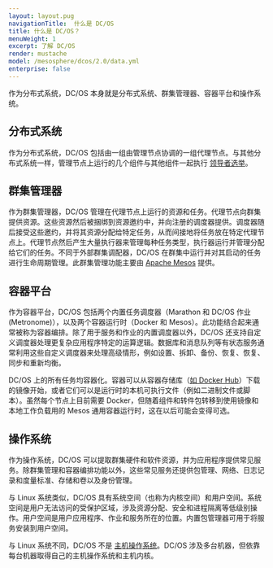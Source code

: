 ```yaml
---
layout: layout.pug
navigationTitle:  什么是 DC/OS
title: 什么是 DC/OS？
menuWeight: 1
excerpt: 了解 DC/OS
render: mustache
model: /mesosphere/dcos/2.0/data.yml
enterprise: false
---
```


作为分布式系统，DC/OS 本身就是分布式系统、群集管理器、容器平台和操作系统。

## 分布式系统

作为分布式系统，DC/OS 包括由一组由管理节点协调的一组代理节点。与其他分布式系统一样，管理节点上运行的几个组件与其他组件一起执行 [领导者选举](https://en.wikipedia.org/wiki/Distributed_computing#Coordinator-election)。

## 群集管理器

作为群集管理器，DC/OS 管理在代理节点上运行的资源和任务。代理节点向群集提供资源。这些资源然后被捆绑到资源邀约中，并向注册的调度器提供。调度器随后接受这些邀约，并将其资源分配给特定任务，从而间接地将任务放在特定代理节点上。代理节点然后产生大量执行器来管理每种任务类型，执行器运行并管理分配给它们的任务。不同于外部群集调配器，DC/OS 在群集中运行并对其启动的任务进行生命周期管理。此群集管理功能主要由 [Apache Mesos](/mesosphere/dcos/cn/2.0/overview/concepts/#apache-mesos) 提供。

## 容器平台

作为容器平台，DC/OS 包括两个内置任务调度器（Marathon 和 DC/OS 作业 (Metronome)），以及两个容器运行时（Docker 和 Mesos）。此功能结合起来通常被称为容器编排。除了用于服务和作业的内置调度器以外，DC/OS 还支持自定义调度器处理更复杂应用程序特定的运算逻辑。数据库和消息队列等有状态服务通常利用这些自定义调度器来处理高级情形，例如设置、拆卸、备份、恢复、恢复、同步和重新均衡。

DC/OS 上的所有任务均容器化。容器可以从容器存储库（[如 Docker Hub](https://hub.docker.com/)）下载的镜像开始，或者它们可以是运行时的本机可执行文件（例如二进制文件或脚本）。虽然每个节点上目前需要 Docker，但随着组件和转件包转移到使用镜像和本地工作负载用的 Mesos 通用容器运行时，这在以后可能会变得可选。

## 操作系统

作为操作系统，DC/OS 可以提取群集硬件和软件资源，并为应用程序提供常见服务。除群集管理和容器编排功能以外，这些常见服务还提供包管理、网络、日志记录和度量标准、存储和卷以及身份管理。

与 Linux 系统类似，DC/OS 具有系统空间（也称为内核空间）和用户空间。系统空间是用户无法访问的受保护区域，涉及资源分配、安全和进程隔离等低级别操作。用户空间是用户应用程序、作业和服务所在的位置。内置包管理器可用于将服务安装到用户空间。

与 Linux 系统不同，DC/OS 不是 [主机操作系统](/mesosphere/dcos/cn/2.0/overview/concepts/#host-operating-system)。DC/OS 涉及多台机器，但依靠每台机器取得自己的主机操作系统和主机内核。
